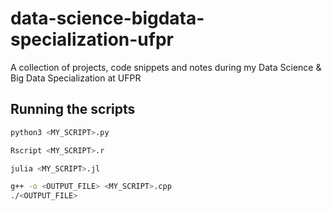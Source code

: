 # data-science-bigdata-specialization-ufpr
A collection of projects, code snippets and notes during my Data Science &amp; Big Data Specialization at UFPR

## Running the scripts

```bash
python3 <MY_SCRIPT>.py
```

```bash
Rscript <MY_SCRIPT>.r
```

```bash
julia <MY_SCRIPT>.jl
```

```bash
g++ -o <OUTPUT_FILE> <MY_SCRIPT>.cpp
./<OUTPUT_FILE>
```